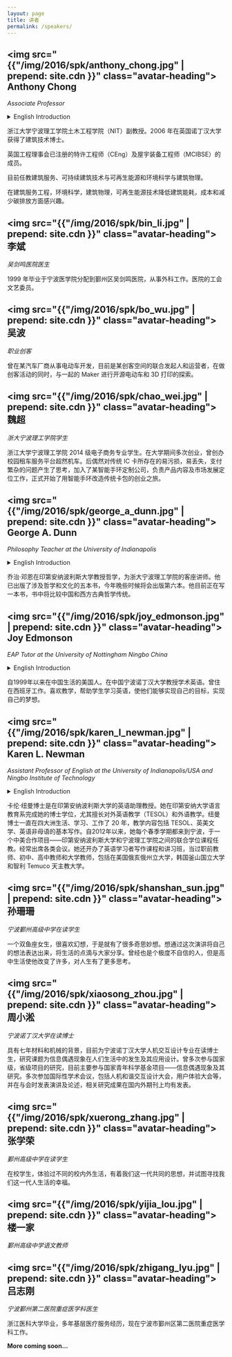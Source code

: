 ```yaml
---
layout: page
title: 讲者
permalink: /speakers/
---
```


## <img src="{{"/img/2016/spk/anthony_chong.jpg" | prepend: site.cdn }}" class="avatar-heading"> Anthony Chong
*Associate Professor*

<details>
<summary>English Introduction</summary>
An Associate Professor in the School of Civil Engineering and Architecture, Ningbo Institute of Technology (NIT), Zhejiang University. Obtained his PhD in Building Technology at the University of Nottingham, UK in 2006.

A registered Chartered Engineer (CEng) with the Engineering Council UK, and a member of Chartered Institute if Building Services Engineers (MCIBSE).

Currently teaching Building Services, Sustainable Building Technology and Renewable Energy, and Environmental Science / Building Physics for Year 3 & 4 Architecture students at NIT.

Interested in building services engineering, environmental science, building physics, renewable energy technologies application to promote the reduction of building energy consumption, cost and carbon dioxide emissions.
</details>

浙江大学宁波理工学院土木工程学院（NIT）副教授。2006 年在英国诺丁汉大学获得了建筑技术博士。

英国工程理事会已注册的特许工程师（CEng）及屋宇装备工程师（MCIBSE）的成员。

目前任教建筑服务、可持续建筑技术与可再生能源和环境科学与建筑物理。

在建筑服务工程，环境科学，建筑物理，可再生能源技术降低建筑能耗，成本和减少碳排放方面感兴趣。

## <img src="{{"/img/2016/spk/bin_li.jpg" | prepend: site.cdn }}" class="avatar-heading"> 李斌
*吴剑鸣医院医生*

1999 年毕业于宁波医学院分配到鄞州区吴剑鸣医院，从事外科工作。医院的工会文艺委员。

## <img src="{{"/img/2016/spk/bo_wu.jpg" | prepend: site.cdn }}" class="avatar-heading"> 吴波
*职业创客*

曾在某汽车厂商从事电动车开发，目前是某创客空间的联合发起人和运营者，在做创客活动的同时，与一起的 Maker 进行开源电动车和 3D 打印的探索。

## <img src="{{"/img/2016/spk/chao_wei.jpg" | prepend: site.cdn }}" class="avatar-heading"> 魏超
*浙大宁波理工学院学生*

浙江大学宁波理工学院 2014 级电子商务专业学生。在大学期间多次创业，曾创办校园租车服务平台超然机车。后偶然对传统 IC 卡所存在的易污损，易丢失，支付繁杂的问题产生了思考，加入了某智能手环定制公司，负责产品内容及市场发展定位工作，正式开始了用智能手环改造传统卡包的创业之旅。

## <img src="{{"/img/2016/spk/george_a_dunn.jpg" | prepend: site.cdn }}" class="avatar-heading"> George A. Dunn
*Philosophy Teacher at the University of Indianapolis*

<details>
<summary>English Introduction</summary>
George A. Dunn teaches philosophy at the University of Indianapolis and is a visiting lecturer at the Ningbo Institute of Technology. He has published five books dealing with philosophy and culture, with a sixth book to be published later this year. He is currently working on a book that will compare the classical philosophical traditions of China and the West.
</details>

乔治·邓恩在印第安纳波利斯大学教授哲学，为浙大宁波理工学院的客座讲师。他已出版了涉及哲学和文化的五本书，今年晚些时候将会出版第六本。他目前正在写一本书，书中将比较中国和西方古典哲学传统。

## <img src="{{"/img/2016/spk/joy_edmonson.jpg" | prepend: site.cdn }}" class="avatar-heading"> Joy Edmonson
*EAP Tutor at the University of Nottingham Ningbo China*

<details>
<summary>English Introduction</summary>
An American who has lived in China since 1999. Teachs English for Academic Purposes at the University of Nottingham Ningbo China. Has also lived and worked in Spain. Enjoys teaching and helping students learn English so that they can achieve their goals and realize their dreams.
</details>

自1999年以来在中国生活的美国人。在中国宁波诺丁汉大学教授学术英语。曾住在西班牙工作。喜欢教学，帮助学生学习英语，使他们能够实现自己的目标，实现自己的梦想。

## <img src="{{"/img/2016/spk/karen_l_newman.jpg" | prepend: site.cdn }}" class="avatar-heading"> Karen L. Newman
*Assistant Professor of English at the University of Indianapolis/USA and Ningbo Institute of Technology*

<details>
<summary>English Introduction</summary>
Dr. Karen L. Newman is Assistant Professor of English at the University of Indianapolis (UIndy)/USA. She completed her Ph.D. in language education at Indiana University, with specialties in foreign and second language teacher education and Teaching English to Speakers of Other Languages (TESOL). Dr. Newman has lived, studied, and/or worked abroad for 20 years on four continents, and her teaching includes TESOL, British and American literature, and basic composition for nonnative speakers of English. Since 2012, she has traveled each spring semester to Ningbo, China, to teach in the Sino-U.S. Program, a joint-degree program between UIndy and Ningbo Institute of Technology. A frequent conference presenter, she has also offered classes and workshops on working with English learners for writing tutors, preservice teachers, middle and high school teachers, and college faculty members, including at Ohio State University, Pusan National University in Korea and Catholic University of Temuco in Chile.
</details>

卡伦·纽曼博士是在印第安纳波利斯大学的英语助理教授。她在印第安纳大学语言教育系完成她的博士学位，尤其擅长对外英语教学（TESOL）和外语教学。纽曼博士一直在四大洲生活、学习、工作了 20 年，教学内容包括 TESOL、英美文学、英语非母语的基本写作。自2012年以来，她每个春季学期都来到宁波，于一个中美合作项目——印第安纳波利斯大学和宁波理工学院之间的联合学位课程任教。经常出席各类会议。她还开办了英语学习者写作课程和讲习班，当过职前教师、初中、高中教师和大学教师，包括在美国俄亥俄州立大学，韩国釜山国立大学和智利 Temuco 天主教大学。

## <img src="{{"/img/2016/spk/shanshan_sun.jpg" | prepend: site.cdn }}" class="avatar-heading"> 孙珊珊
*宁波鄞州高级中学在读学生*

一个双鱼座女生，很喜欢幻想，于是就有了很多奇思妙想。想通过这次演讲将自己的想法表达出来，将生活的点滴与大家分享。曾经也是个极度不自信的人，但是高中生活使他改变了许多，对人生有了更多思考。

## <img src="{{"/img/2016/spk/xiaosong_zhou.jpg" | prepend: site.cdn }}" class="avatar-heading"> 周小淞
*宁波诺丁汉大学在读博士*

具有七年材料和机械的背景，目前为宁波诺丁汉大学人机交互设计专业在读博士生，研究课题为信息偶遇现象在人们生活中的发生及其应用设计。曾多次参与国家级，省级项目的研究，目前主要参与国家青年科学基金项目——信息偶遇现象及其研究。多次参加国际性学术会议，包括人机和谐交互设计大会，用户体验大会等，并在与会时发表演讲及论述，相关研究成果在国内外期刊上均有发表。

## <img src="{{"/img/2016/spk/xuerong_zhang.jpg" | prepend: site.cdn }}" class="avatar-heading"> 张学荣
*鄞州高级中学在读学生*

在校学生，体验过不同的校内外生活，有着我们这一代共同的思想，并试图寻找我们这一代人生活的幸福。

## <img src="{{"/img/2016/spk/yijia_lou.jpg" | prepend: site.cdn }}" class="avatar-heading"> 楼一家
*鄞州高级中学语文教师*

## <img src="{{"/img/2016/spk/zhigang_lyu.jpg" | prepend: site.cdn }}" class="avatar-heading"> 吕志刚
*宁波鄞州第二医院重症医学科医生*

浙江医科大学毕业，多年基层医疗服务经历，现在宁波市鄞州区第二医院重症医学科工作。

**More coming soon...**
